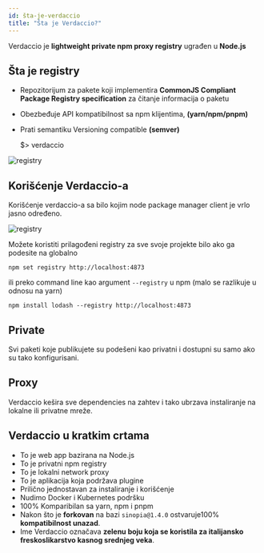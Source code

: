 ```yaml
---
id: šta-je-verdaccio
title: "Šta je Verdaccio?"
---
```

Verdaccio je **lightweight private npm proxy registry** ugrađen u **Node.js**

## Šta je registry

* Repozitorijum za pakete koji implementira **CommonJS Compliant Package Registry specification** za čitanje informacija o paketu
* Obezbeđuje API kompatibilnost sa npm klijentima, **(yarn/npm/pnpm)**
* Prati semantiku Versioning compatible **(semver)**

    $> verdaccio
    

![registry](/svg/verdaccio_server.gif)

## Korišćenje Verdaccio-a

Korišćenje verdaccio-a sa bilo kojim node package manager client je vrlo jasno određeno.

![registry](/svg/npm_install.gif)

Možete koristiti prilagođeni registry za sve svoje projekte bilo ako ga podesite na globalno

    npm set registry http://localhost:4873
    

ili preko command line kao argument `--registry` u npm (malo se razlikuje u odnosu na yarn)

    npm install lodash --registry http://localhost:4873
    

## Private

Svi paketi koje publikujete su podešeni kao privatni i dostupni su samo ako su tako konfigurisani.

## Proxy

Verdaccio kešira sve dependencies na zahtev i tako ubrzava instaliranje na lokalne ili privatne mreže.

## Verdaccio u kratkim crtama

* To je web app bazirana na Node.js
* To je privatni npm registry
* To je lokalni network proxy
* To je aplikacija koja podržava plugine
* Prilično jednostavan za instaliranje i korišćenje
* Nudimo Docker i Kubernetes podršku
* 100% Komparibilan sa yarn, npm i pnpm
* Nakon što je **forkovan** na bazi `sinopia@1.4.0` ostvaruje100% **kompatibilnost unazad**.
* Ime Verdaccio označava **zelenu boju koja se koristila za italijansko freskoslikarstvo kasnog srednjeg veka**.
